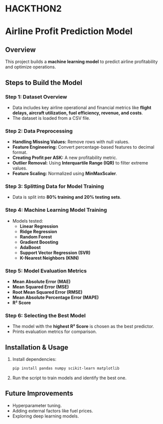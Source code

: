 # HACKTHON2
# Airline Profit Prediction Model

## Overview
This project builds a **machine learning model** to predict airline profitability and optimize operations.

## Steps to Build the Model

### **Step 1: Dataset Overview**
- Data includes key airline operational and financial metrics like **flight delays, aircraft utilization, fuel efficiency, revenue, and costs**.
- The dataset is loaded from a CSV file.

### **Step 2: Data Preprocessing**
- **Handling Missing Values:** Remove rows with null values.
- **Feature Engineering:** Convert percentage-based features to decimal format.
- **Creating Profit per ASK:** A new profitability metric.
- **Outlier Removal:** Using **Interquartile Range (IQR)** to filter extreme values.
- **Feature Scaling:** Normalized using **MinMaxScaler**.

### **Step 3: Splitting Data for Model Training**
- Data is split into **80% training and 20% testing sets**.

### **Step 4: Machine Learning Model Training**
- Models tested:
  - **Linear Regression**
  - **Ridge Regression**
  - **Random Forest**
  - **Gradient Boosting**
  - **AdaBoost**
  - **Support Vector Regression (SVR)**
  - **K-Nearest Neighbors (KNN)**

### **Step 5: Model Evaluation Metrics**
- **Mean Absolute Error (MAE)**
- **Mean Squared Error (MSE)**
- **Root Mean Squared Error (RMSE)**
- **Mean Absolute Percentage Error (MAPE)**
- **R² Score**

### **Step 6: Selecting the Best Model**
- The model with the **highest R² Score** is chosen as the best predictor.
- Prints evaluation metrics for comparison.

## **Installation & Usage**
1. Install dependencies:
   ```bash
   pip install pandas numpy scikit-learn matplotlib
   ```
2. Run the script to train models and identify the best one.

## **Future Improvements**
- Hyperparameter tuning.
- Adding external factors like fuel prices.
- Exploring deep learning models.


